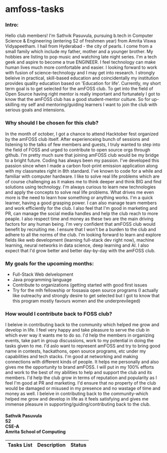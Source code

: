 # amfoss-tasks

### Intro:
Hello club members! I'm Sathvik Pasuvula, pursuing b.tech in Computer Science & Engineering (entering S2 of freshmen year) from Amrita Viswa Vidyapeetham. I hail from Hyderabad - the city of pearls. I come from a small family which include my father, mother and a younger brother. My hobbies are listing to pop music and watching late night series. I'm a tech geek and aspire to become a true ENGINEER. I feel technology can make human lives much more comfortable and easier. I looking forward to work with fusion of science-technology and I may get into research. I strongly beleive in practical, skill-based education and coincidentally my institution provides quality education based on 'Education for life'. Currently, my short term goal is to get selected for the amFOSS club. To get into the field of Open Source having right mentor is really important and fortunately I got to know that the amFOSS club has a good student-mentor culture. So for up-skilling my self and mentoring/guiding learners I want to join the club with serious goals and intensions.


### Why should I be chosen for this club?
In the month of october, I got a chance to attend Hacktober fest organized by the amFOSS club itself. After experienceing bunch of sessions and listening to the talks of few members and guests, I truly wanted to step into the field of FOSS and urged to contribute to open source orgs through github. I'm pretty much sure that joining amFOSS club would be my bridge to a bright future. Coding has always been my passion. I've developed this passion since when I made a carbon foot-print emission application along with my classmates right in 8th standard. I've known to code for a while and  familiar with computer hardware. I like to solve real life problems which are of course challenging as it makes me to think deeper and think BIG and find solutions using technology. I'm always curious to learn new technologies and apply the concepts to solve real life problems. What drives me even more is the need to learn how something or anything works. I'm a quick learner, having a good grasping power. I can also manage team members and work efficiently for the club. I also feel that I'm good in marketing and PR, can manage the social media handles and help the club reach to more peaple. I also respect time and money as these two are the main driving factors for any human being. I'm very confident that amFOSS club would benefit by recruiting me. I ensure that I won't be a burden to the club and adhere to all the norms of the club. I'm looking forward to learn and explore fields like web development (learning full-stack dev right now), machine learning, neural networks in data science, deep learning and AI. I also expect that I'd grow better and better day-by-day with the amFOSS club. 


### My goals for the upcoming months:
- Full-Stack Web delvelopment
- Java programming language
- Contribute to organizations (getting started with good first issues
- Try for the mlh fellowship or fossasia open source programs (I actually like outreachy and strongly desire to get selected but I got to know that this program mostly favours women and the underprevileged)


### How would I contribute back to FOSS club?
I beleive in contributing back to the community which helped me grow and develop in life. I feel very happy and take pleasure to serve the club in which ever way it wants me to do so. I'd help the members in organizing events, take part in group discussions, work to my potential in doing the tasks given to me. I'd aslo want to represent amFOSS and try to bring good name in contests, hackathons, open source programs, etc under my capabilities and tech stacks. I'm good at networking and making connections with different kinds of people. It helps me personally and also gives me the opportunity to brand amFOSS. I will put in my 100% efforts and work to the best of my abilities to help and support the club and its members. I'd  help the club grow in terms of reputation and popularity as I feel I'm good at PR and marketing. I'd ensure that no property of the club would be damaged or misused in my presence and no wastage of time and money as well. I beleive in contributing back to the community-which helped me grow and develop in life as it feels satisfying and gives me immense pleasure in supporting/guiding/contributing back to the club.

#### Sathvik Pasuvula  <br> S2 <br> CSE-A <br> Amrita School of Computing

**Tasks List**|**Description**|**Status**
--------------|---------------|---------------

